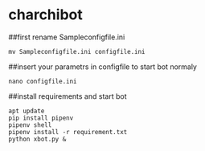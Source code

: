 # charchibot


##first rename Sampleconfigfile.ini

```
mv Sampleconfigfile.ini configfile.ini
```


##insert your parametrs in configfile to start bot normaly

```
nano configfile.ini
```

##install requirements and start bot

```
apt update
pip install pipenv
pipenv shell
pipenv install -r requirement.txt
python xbot.py &
```
